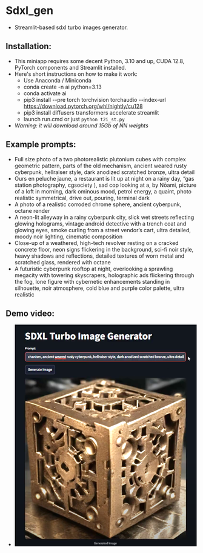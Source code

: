 # Sdxl_gen

  - Streamlit-based sdxl turbo images generator.


## Installation:

  - This miniapp requires some decent Python, 3.10 and up, CUDA 12.8, PyTorch components and Streamlit installed.
  - Here's short instructions on how to make it work:
    - Use Anaconda / Miniconda
    - conda create -n ai python=3.13
    - conda activate ai
    - pip3 install --pre torch torchvision torchaudio --index-url https://download.pytorch.org/whl/nightly/cu128
    - pip3 install diffusers transformers accelerate streamlit
    - launch run.cmd or just `python t2i_st.py`
  - *Warning: it will download around 15Gb of NN weights*


## Example prompts:

  - Full size photo of a two photorealistic plutonium cubes with complex geometric pattern, parts of the old mechanism, ancient weared rusty cyberpunk, hellraiser style, dark anodized scratched bronze, ultra detail
  - Ours en peluche jaune, a restaurant is lit up at night on a rainy day, “gas station photography, cgsociety ), sad cop looking at a, by Nōami, picture of a loft in morning, dark ominous mood, petrol energy, a quaint, photo realistic symmetrical, drive out, pouring, terminal dark
  - A photo of a realistic corroded chrome sphere, ancient cyberpunk, octane render
  - A neon-lit alleyway in a rainy cyberpunk city, slick wet streets reflecting glowing holograms, vintage android detective with a trench coat and glowing eyes, smoke curling from a street vendor’s cart, ultra detailed, moody noir lighting, cinematic composition
  - Close-up of a weathered, high-tech revolver resting on a cracked concrete floor, neon signs flickering in the background, sci-fi noir style, heavy shadows and reflections, detailed textures of worn metal and scratched glass, rendered with octane
  - A futuristic cyberpunk rooftop at night, overlooking a sprawling megacity with towering skyscrapers, holographic ads flickering through the fog, lone figure with cybernetic enhancements standing in silhouette, noir atmosphere, cold blue and purple color palette, ultra realistic

## Demo video:
  - [![Demo video](docs/demo.png)](https://youtu.be/thDtiN_u4DY)